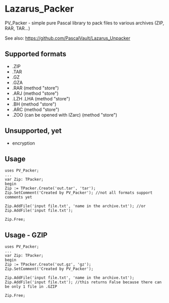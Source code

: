# Lazarus_Packer
PV_Packer - simple pure Pascal library to pack files to various archives (ZIP, RAR, TAR...)

See also:
https://github.com/PascalVault/Lazarus_Unpacker

## Supported formats ##
- .ZIP
- .TAR
- .GZ
- .GZA
- .RAR (method "store")
- .ARJ (method "store")
- .LZH .LHA (method "store")
- .BH (method "store")
- .ARC (method "store")
- .ZOO (can be opened with IZarc) (method "store")

## Unsupported, yet ##
- encryption

## Usage ##
    uses PV_Packer;
    ...
    var Zip: TPacker; 
    begin
    Zip := TPacker.Create('out.tar', 'tar');
    Zip.SetComment('Created by PV_Packer'); //not all formats support comments yet

    Zip.AddFile('input file.txt', 'name in the archive.txt'); //or
    Zip.AddFile('input file.txt');

    Zip.Free;      

## Usage - GZIP ##
    uses PV_Packer;
    ...
    var Zip: TPacker; 
    begin
    Zip := TPacker.Create('out.gz', 'gz');
    Zip.SetComment('Created by PV_Packer'); 

    Zip.AddFile('input file.txt', 'name in the archive.txt');
    Zip.AddFile('input file.txt'); //this returns False because there can be only 1 file in .GZIP

    Zip.Free;  
